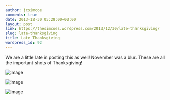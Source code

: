 ```yaml
---
author: jcsimcoe
comments: true
date: 2013-12-30 05:28:00+00:00
layout: post
link: https://thesimcoes.wordpress.com/2013/12/30/late-thanksgiving/
slug: late-thanksgiving
title: Late Thanksgiving
wordpress_id: 92
---
```


We are a little late in posting this as well! November was a blur. These are all the important shots of Thanksgiving!




![image](/public/assets/90f14d94e789d8d15f74b5ace41aef7f/tumblr_inline_myltuzx8Oh1qb8l8q.jpg)




![image](/public/assets/63dcda49ff3a27006b30ae797fa828ea/tumblr_inline_myltuzQelg1qb8l8q.jpg)




![image](/public/assets/1ed5cdf25e313587efc962704c889811/tumblr_inline_myltv7mExc1qb8l8q.jpg)

